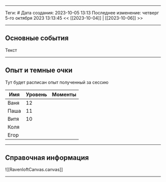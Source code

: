 ___
Теги: #
Дата создания: 2023-10-05 13:13 
Последнее изменение: четверг 5-го октября 2023 13:13:45
<< [[2023-10-04]] | [[2023-10-06]] >> 
___
## Основные события

Текст

---
## Опыт и темные очки

Тут будет расписан опыт полученный за сессию

| Имя  | Уровень | Моменты |
| ---- | ------- | ------- |
| Ваня | 12      |         |
| Паша | 11      |         |
| Витя |    10     |         |
| Коля |         |         |
| Егор |         |         |

---
## Справочная информация

![[RavenloftCanvas.canvas]]
___
